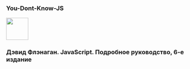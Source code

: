 <h3> You-Dont-Know-JS </h3>
<p>
<a href="https://github.com/hadson19/You-Dont-Know-JS/tree/master/async%20%26%20performance"><img src="https://github.com/hadson19/You-Dont-Know-JS/raw/master/async%20&%20performance/cover.jpg"  height="60" /></a>
</p>

<h3>Дэвид Флэнаган. JavaScript. Подробное руководство, 6-е издание</h3>

